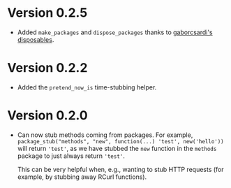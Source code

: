 # Version 0.2.5

  * Added `make_packages` and `dispose_packages` thanks to [gaborcsardi's disposables](https://github.com/gaborcsardi/disposables).

# Version 0.2.2

  * Added the `pretend_now_is` time-stubbing helper.

# Version 0.2.0

  * Can now stub methods coming from packages. For example,
    `package_stub("methods", "new", function(...) 'test', new('hello'))`
    will return `'test'`, as we have stubbed the `new` function
    in the `methods` package to just always return `'test'`.

    This can be very helpful when, e.g., wanting to stub HTTP
    requests (for example, by stubbing away RCurl functions).


